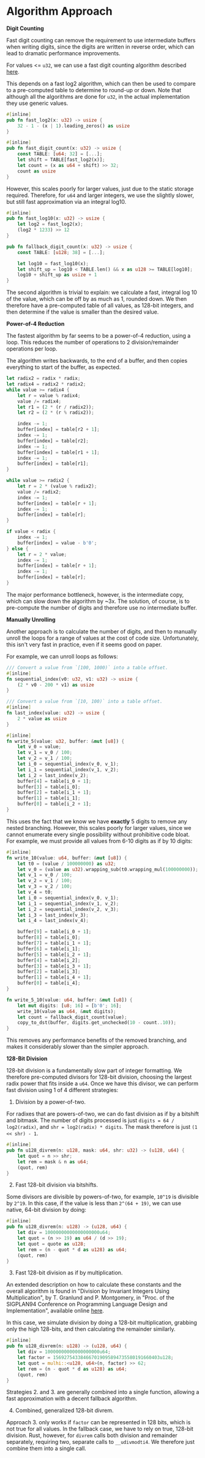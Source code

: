 # Algorithm Approach

**Digit Counting**

Fast digit counting can remove the requirement to use intermediate buffers when writing digits, since the digits are written in reverse order, which can lead to dramatic performance improvements.

For values <= `u32`, we can use a fast digit counting algorithm described [here](https://lemire.me/blog/2021/06/03/computing-the-number-of-digits-of-an-integer-even-faster/). 

This depends on a fast log2 algorithm, which can then be used to compare to a pre-computed table to determine to round-up or down. Note that although all the algorithms are done for `u32`, in the actual implementation they use generic values.

```rust
#[inline]
pub fn fast_log2(x: u32) -> usize {
    32 - 1 - (x | 1).leading_zeros() as usize
}

#[inline]
pub fn fast_digit_count(x: u32) -> usize {
    const TABLE: [u64; 32] = [...];
    let shift = TABLE[fast_log2(x)];
    let count = (x as u64 + shift) >> 32;
    count as usize
}
```

However, this scales poorly for larger values, just due to the static storage required. Therefore, for `u64` and larger integers, we use the slightly slower, but still fast approximation via an integral log10.

```rust
#[inline]
pub fn fast_log10(x: u32) -> usize {
    let log2 = fast_log2(x);
    (log2 * 1233) >> 12
}

pub fn fallback_digit_count(x: u32) -> usize {
    const TABLE: [u128; 38] = [...];

    let log10 = fast_log10(x);
    let shift_up = log10 < TABLE.len() && x as u128 >= TABLE[log10];
    log10 + shift_up as usize + 1
}
```

The second algorithm is trivial to explain: we calculate a fast, integral log 10 of the value, which can be off by as much as 1, rounded down. We then therefore have a pre-computed table of all values, as 128-bit integers, and then determine if the value is smaller than the desired value.

**Power-of-4 Reduction**

The fastest algorithm by far seems to be a power-of-4 reduction, using a loop. This reduces the number of operations to 2 division/remainder operations per loop.

The algorithm writes backwards, to the end of a buffer, and then copies everything to start of the buffer, as expected.

```rust
let radix2 = radix * radix;
let radix4 = radix2 * radix2;
while value >= radix4 {
    let r = value % radix4;
    value /= radix4;
    let r1 = (2 * (r / radix2));
    let r2 = (2 * (r % radix2));

    index -= 1;
    buffer[index] = table[r2 + 1];
    index -= 1;
    buffer[index] = table[r2];
    index -= 1;
    buffer[index] = table[r1 + 1];
    index -= 1;
    buffer[index] = table[r1];
}

while value >= radix2 {
    let r = 2 * (value % radix2);
    value /= radix2;
    index -= 1;
    buffer[index] = table[r + 1];
    index -= 1;
    buffer[index] = table[r];
}

if value < radix {
    index -= 1;
    buffer[index] = value - b'0';
} else {
    let r = 2 * value;
    index -= 1;
    buffer[index] = table[r + 1];
    index -= 1;
    buffer[index] = table[r];
}
```

The major performance bottleneck, however, is the intermediate copy, which can slow down the algorithm by ~3x. The solution, of course, is to pre-compute the number of digits and therefore use no intermediate buffer.

**Manually Unrolling**

Another approach is to calculate the number of digits, and then to manually unroll the loops for a range of values at the cost of code size. Unfortunately, this isn't very fast in practice, even if it seems good on paper.

For example, we can unroll loops as follows:

```rust
/// Convert a value from `[100, 1000)` into a table offset.
#[inline]
fn sequential_index(v0: u32, v1: u32) -> usize {
    (2 * v0 - 200 * v1) as usize
}

/// Convert a value from `[10, 100)` into a table offset.
#[inline]
fn last_index(value: u32) -> usize {
    2 * value as usize
}

#[inline]
fn write_5(value: u32, buffer: &mut [u8]) {
    let v_0 = value;
    let v_1 = v_0 / 100;
    let v_2 = v_1 / 100;
    let i_0 = sequential_index(v_0, v_1);
    let i_1 = sequential_index(v_1, v_2);
    let i_2 = last_index(v_2);
    buffer[4] = table[i_0 + 1];
    buffer[3] = table[i_0];
    buffer[2] = table[i_1 + 1];
    buffer[1] = table[i_1];
    buffer[0] = table[i_2 + 1];
}
```

This uses the fact that we know we have **exactly** 5 digits to remove any nested branching. However, this scales poorly for larger values, since we cannot enumerate every single possibility without prohibitive code bloat. For example, we must provide all values from 6-10 digits as if by 10 digits:

```rust
#[inline]
fn write_10(value: u64, buffer: &mut [u8]) {
    let t0 = (value / 100000000) as u32;
    let v_0 = (value as u32).wrapping_sub(t0.wrapping_mul(100000000));
    let v_1 = v_0 / 100;
    let v_2 = v_1 / 100;
    let v_3 = v_2 / 100;
    let v_4 = t0;
    let i_0 = sequential_index(v_0, v_1);
    let i_1 = sequential_index(v_1, v_2);
    let i_2 = sequential_index(v_2, v_3);
    let i_3 = last_index(v_3);
    let i_4 = last_index(v_4);

    buffer[9] = table[i_0 + 1];
    buffer[8] = table[i_0];
    buffer[7] = table[i_1 + 1];
    buffer[6] = table[i_1];
    buffer[5] = table[i_2 + 1];
    buffer[4] = table[i_2];
    buffer[3] = table[i_3 + 1];
    buffer[2] = table[i_3];
    buffer[1] = table[i_4 + 1];
    buffer[0] = table[i_4];
}

fn write_5_10(value: u64, buffer: &mut [u8]) {
    let mut digits: [u8; 16] = [b'0'; 16];
    write_10(value as u64, &mut digits);
    let count = fallback_digit_count(value);
    copy_to_dst(buffer, digits.get_unchecked(10 - count..10));
}
```

This removes any performance benefits of the removed branching, and makes it considerably slower than the simpler approach.

**128-Bit Division**

128-bit division is a fundamentally slow part of integer formatting. We therefore pre-computed divisors for 128-bit division, choosing the largest radix power that fits inside a `u64`. Once we have this divisor, we can perform fast division using 1 of 4 different strategies:

1. Division by a power-of-two.

For radixes that are powers-of-two, we can do fast division as if by a bitshift and bitmask. The number of digits processed is just `digits = 64 / log2(radix)`, and `shr = log2(radix) * digits`. The mask therefore is just `(1 << shr) - 1`.

```rust
#[inline]
pub fn u128_divrem(n: u128, mask: u64, shr: u32) -> (u128, u64) {
    let quot = n >> shr;
    let rem = mask & n as u64;
    (quot, rem)
}
```

2. Fast 128-bit division via bitshifts.

Some divisors are divisible by powers-of-two, for example, `10^19` is divisible by `2^19`. In this case, if the value is less than `2^(64 + 19)`, we can use native, 64-bit division by doing:

```rust
#[inline]
pub fn u128_divrem(n: u128) -> (u128, u64) {
    let div = 10000000000000000000u64;
    let quot = (n >> 19) as u64 / (d >> 19);
    let quot = quote as u128;
    let rem = (n - quot * d as u128) as u64;
    (quot, rem)
}
```

3. Fast 128-bit division as if by multiplication.

An extended description on how to calculate these constants and the overall algorithm is found in  "Division by Invariant Integers Using Multiplication", by T. Granlund and P. Montgomery, in "Proc. of the SIGPLAN94 Conference on Programming Language Design and Implementation", available online [here](https://gmplib.org/~tege/divcnst-pldi94.pdf).

In this case, we simulate division by doing a 128-bit multiplication, grabbing only the high 128-bits, and then calculating the remainder similarly.

```rust
#[inline]
pub fn u128_divrem(n: u128) -> (u128, u64) {
    let div = 10000000000000000000u64;
    let factor = 156927543384667019095894735580191660403u128;
    let quot = mulhi::<u128, u64>(n, factor) >> 62;
    let rem = (n - quot * d as u128) as u64;
    (quot, rem)
}
```

Strategies 2. and 3. are generally combined into a single function, allowing a fast approximation with a decent fallback algorithm.

4. Combined, generalized 128-bit divrem.

Approach 3. only works if `factor` can be represented in 128 bits, which is not true for all values. In the fallback case, we have to rely on true, 128-bit division. Rust, however, for `divrem` calls both division and remainder separately, requiring two, separate calls to `__udivmodti4`. We therefore just combine them into a single call.

